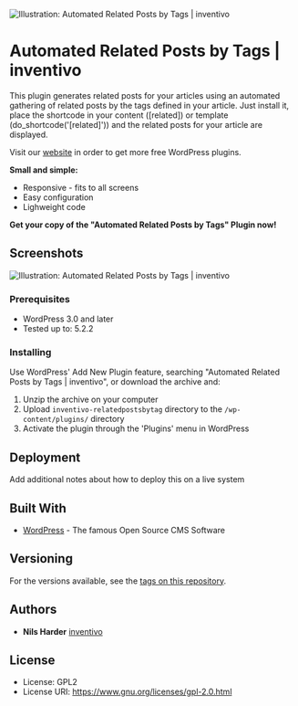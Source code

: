 ![Illustration: Automated Related Posts by Tags | inventivo](https://ps.w.org/related-posts-by-tags-inventivo/assets/banner-1544x500.jpg)

# Automated Related Posts by Tags  | inventivo

This plugin generates related posts for your articles using an automated gathering of related posts by the tags defined in your article.
Just install it, place the shortcode in your content ([related]) or template (do_shortcode('[related]')) and the related posts for your article are displayed.

Visit our <a href="https://www.inventivo.de/wordpress-agentur/wordpress-plugins"> website</a> in order to get more free WordPress plugins.

**Small and simple:**
* Responsive - fits to all screens
* Easy configuration
* Lighweight code

**Get your copy of the "Automated Related Posts by Tags" Plugin now!**

## Screenshots
![Illustration: Automated Related Posts by Tags | inventivo](https://ps.w.org/related-posts-by-tags-inventivo/assets/screenshot-1.jpg)

### Prerequisites

* WordPress 3.0 and later
* Tested up to: 5.2.2 

### Installing

Use WordPress' Add New Plugin feature, searching "Automated Related Posts by Tags | inventivo", or download the archive and:

1. Unzip the archive on your computer  
2. Upload `inventivo-relatedpostsbytag` directory to the `/wp-content/plugins/` directory
3. Activate the plugin through the 'Plugins' menu in WordPress


## Deployment

Add additional notes about how to deploy this on a live system

## Built With

* [WordPress](https://www.wordpress.org) - The famous Open Source CMS Software

## Versioning

For the versions available, see the [tags on this repository](https://github.com/your/project/tags). 

## Authors

* **Nils Harder** [inventivo](https://www.inventivo.de/seo-muenster)

## License

* License:      GPL2
* License URI:  https://www.gnu.org/licenses/gpl-2.0.html




